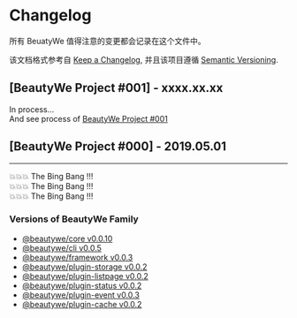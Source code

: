 # Changelog

所有 BeuatyWe 值得注意的变更都会记录在这个文件中。

该文档格式参考自 [Keep a Changelog](https://keepachangelog.com/en/1.0.0/),
并且该项目遵循 [Semantic Versioning](https://semver.org/spec/v2.0.0.html).

## [BeautyWe Project #001] - xxxx.xx.xx

In process...    
And see process of [BeautyWe Project #001](https://github.com/orgs/beautywe/projects/1)

## [BeautyWe Project #000] - 2019.05.01

--------

💥💥💥 The Bing Bang !!!     
💥💥💥 The Bing Bang !!!     
💥💥💥 The Bing Bang !!!    

### Versions of BeautyWe Family
- [@beautywe/core v0.0.10](https://www.npmjs.com/package/@beautywe/core/v/0.0.10)
- [@beautywe/cli v0.0.5](https://www.npmjs.com/package/@beautywe/cli/v/0.0.5)
- [@beautywe/framework v0.0.3](https://www.npmjs.com/package/@beautywe/framework/v/0.0.3)
- [@beautywe/plugin-storage v0.0.2](https://www.npmjs.com/package/@beautywe/plugin-storage/v/0.0.2)
- [@beautywe/plugin-listpage v0.0.2](https://www.npmjs.com/package/@beautywe/plugin-listpage/v/0.0.2)
- [@beautywe/plugin-status v0.0.2](https://www.npmjs.com/package/@beautywe/plugin-status/v/0.0.2)
- [@beautywe/plugin-event v0.0.3](https://www.npmjs.com/package/@beautywe/plugin-event/v/0.0.3)
- [@beautywe/plugin-cache v0.0.2](https://www.npmjs.com/package/@beautywe/plugin-cache/v/0.0.2)

